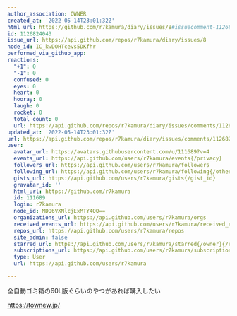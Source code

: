 ```yaml
---
author_association: OWNER
created_at: '2022-05-14T23:01:32Z'
html_url: https://github.com/r7kamura/diary/issues/8#issuecomment-1126824043
id: 1126824043
issue_url: https://api.github.com/repos/r7kamura/diary/issues/8
node_id: IC_kwDOHTcevs5DKfhr
performed_via_github_app: 
reactions:
  "+1": 0
  "-1": 0
  confused: 0
  eyes: 0
  heart: 0
  hooray: 0
  laugh: 0
  rocket: 0
  total_count: 0
  url: https://api.github.com/repos/r7kamura/diary/issues/comments/1126824043/reactions
updated_at: '2022-05-14T23:01:32Z'
url: https://api.github.com/repos/r7kamura/diary/issues/comments/1126824043
user:
  avatar_url: https://avatars.githubusercontent.com/u/111689?v=4
  events_url: https://api.github.com/users/r7kamura/events{/privacy}
  followers_url: https://api.github.com/users/r7kamura/followers
  following_url: https://api.github.com/users/r7kamura/following{/other_user}
  gists_url: https://api.github.com/users/r7kamura/gists{/gist_id}
  gravatar_id: ''
  html_url: https://github.com/r7kamura
  id: 111689
  login: r7kamura
  node_id: MDQ6VXNlcjExMTY4OQ==
  organizations_url: https://api.github.com/users/r7kamura/orgs
  received_events_url: https://api.github.com/users/r7kamura/received_events
  repos_url: https://api.github.com/users/r7kamura/repos
  site_admin: false
  starred_url: https://api.github.com/users/r7kamura/starred{/owner}{/repo}
  subscriptions_url: https://api.github.com/users/r7kamura/subscriptions
  type: User
  url: https://api.github.com/users/r7kamura

---
```

全自動ゴミ箱の60L版ぐらいのやつがあれば購入したい

https://townew.jp/